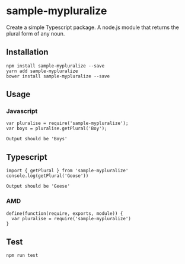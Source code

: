 # sample-mypluralize
Create a simple Typescript package. A node.js module that returns the plural form
of any noun.

## Installation
```
npm install sample-mypluralize --save
yarn add sample-mypluralize
bower install sample-mypluralize --save
```

## Usage

### Javascript

```
var pluralise = require('sample-mypluralize');
var boys = pluralise.getPlural('Boy');
```
```
Output should be 'Boys'
```

## Typescript
```
import { getPlural } from 'sample-mypluralize'
console.log(getPlural('Goose'))
```
```
Output should be 'Geese'
```

### AMD
```
define(function(require, exports, module)) {
  var pluralise = require('sample-mypluralize')
}
```

## Test
```
npm run test
```
